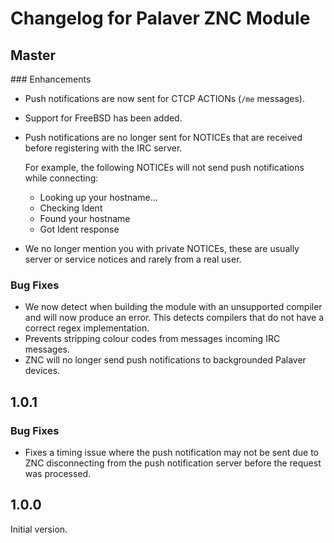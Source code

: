 # Changelog for Palaver ZNC Module

## Master

### Enhancements

- Push notifications are now sent for CTCP ACTIONs (`/me` messages).
- Support for FreeBSD has been added.
- Push notifications are no longer sent for NOTICEs that are received before
  registering with the IRC server.

  For example, the following NOTICEs will not send push notifications while
  connecting:

  - Looking up your hostname...
  - Checking Ident
  - Found your hostname
  - Got Ident response

- We no longer mention you with private NOTICEs, these are usually server or
  service notices and rarely from a real user.

### Bug Fixes

- We now detect when building the module with an unsupported compiler and will
  now produce an error. This detects compilers that do not have a correct regex
  implementation.
- Prevents stripping colour codes from messages incoming IRC messages.
- ZNC will no longer send push notifications to backgrounded Palaver devices.


## 1.0.1

### Bug Fixes

- Fixes a timing issue where the push notification may not be sent due to ZNC
  disconnecting from the push notification server before the request was
  processed.


## 1.0.0

Initial version.
